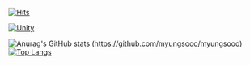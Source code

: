 [![Hits](https://hits.seeyoufarm.com/api/count/incr/badge.svg?url=https%3A%2F%2Fgithub.com%2Fmyungsooo%2Fhit-counter&count_bg=%2379C83D&title_bg=%23555555&icon=&icon_color=%23E7E7E7&title=hits&edge_flat=false)](https://hits.seeyoufarm.com)


[![Unity](https://img.shields.io/badge/Unity-FFFFFF?style=flat-square&logo=Unity&logoColor=black)](github.com/myungsooo/)





![Anurag's GitHub stats](https://github-readme-stats.vercel.app/api?username=myungsooo&theme=dark&show_icons=true)
(https://github.com/myungsooo/myungsooo)
[![Top Langs](https://github-readme-stats.vercel.app/api/top-langs/?username=myungsooo&theme=dark&layout=compact&hide=Makefile,html)](https://github.com/myungsooo/myungsooo)

<!---
myungsooo/myungsooo is a ✨ special ✨ repository because its `README.md` (this file) appears on your GitHub profile.
You can click the Preview link to take a look at your changes.
--->
